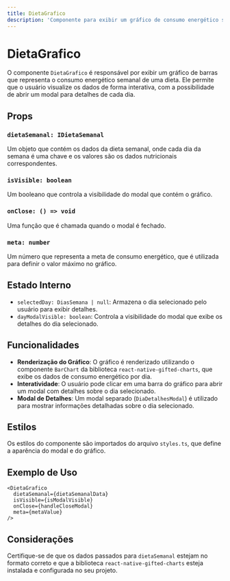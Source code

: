 ```yaml
---
title: DietaGrafico
description: 'Componente para exibir um gráfico de consumo energético semanal com detalhes por dia.'
---
```


# DietaGrafico

O componente `DietaGrafico` é responsável por exibir um gráfico de barras que representa o consumo energético semanal de uma dieta. Ele permite que o usuário visualize os dados de forma interativa, com a possibilidade de abrir um modal para detalhes de cada dia.

## Props

### `dietaSemanal: IDietaSemanal`
Um objeto que contém os dados da dieta semanal, onde cada dia da semana é uma chave e os valores são os dados nutricionais correspondentes.

### `isVisible: boolean`
Um booleano que controla a visibilidade do modal que contém o gráfico.

### `onClose: () => void`
Uma função que é chamada quando o modal é fechado.

### `meta: number`
Um número que representa a meta de consumo energético, que é utilizada para definir o valor máximo no gráfico.

## Estado Interno

- `selectedDay: DiasSemana | null`: Armazena o dia selecionado pelo usuário para exibir detalhes.
- `dayModalVisible: boolean`: Controla a visibilidade do modal que exibe os detalhes do dia selecionado.

## Funcionalidades

- **Renderização do Gráfico**: O gráfico é renderizado utilizando o componente `BarChart` da biblioteca `react-native-gifted-charts`, que exibe os dados de consumo energético por dia.
- **Interatividade**: O usuário pode clicar em uma barra do gráfico para abrir um modal com detalhes sobre o dia selecionado.
- **Modal de Detalhes**: Um modal separado (`DiaDetalhesModal`) é utilizado para mostrar informações detalhadas sobre o dia selecionado.

## Estilos

Os estilos do componente são importados do arquivo `styles.ts`, que define a aparência do modal e do gráfico.

## Exemplo de Uso

```tsx
<DietaGrafico
  dietaSemanal={dietaSemanalData}
  isVisible={isModalVisible}
  onClose={handleCloseModal}
  meta={metaValue}
/>
```

## Considerações

Certifique-se de que os dados passados para `dietaSemanal` estejam no formato correto e que a biblioteca `react-native-gifted-charts` esteja instalada e configurada no seu projeto.